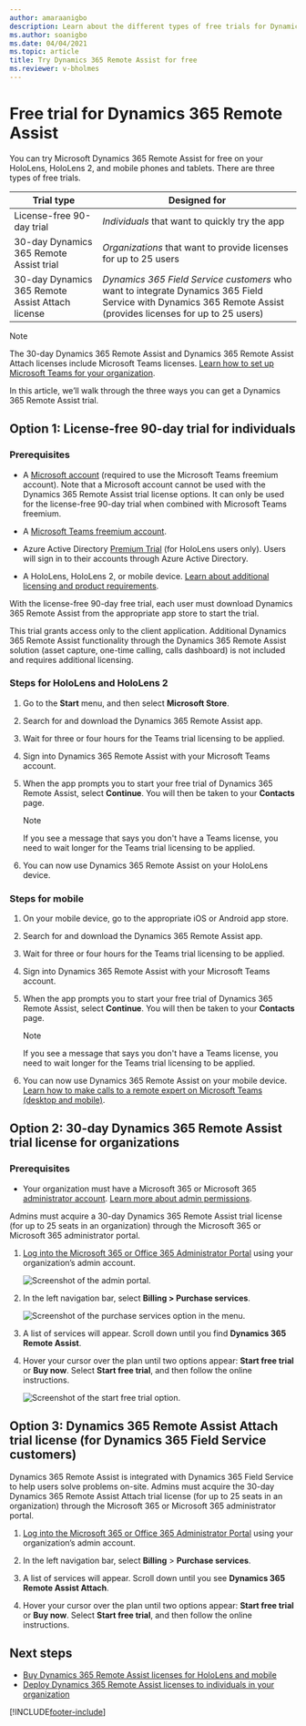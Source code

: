 ```yaml
---
author: amaraanigbo
description: Learn about the different types of free trials for Dynamics 365 Remote Assist.
ms.author: soanigbo
ms.date: 04/04/2021
ms.topic: article
title: Try Dynamics 365 Remote Assist for free 
ms.reviewer: v-bholmes
---
```


# Free trial for Dynamics 365 Remote Assist

You can try Microsoft Dynamics 365 Remote Assist for free on your HoloLens, HoloLens 2, and mobile phones and tablets. There are three types of free trials. 

|Trial type|Designed for|
|---------------------------|-----------------------------------|
|License-free 90-day trial|*Individuals* that want to quickly try the app|
|30-day Dynamics 365 Remote Assist trial|*Organizations* that want to provide licenses for up to 25 users|
|30-day Dynamics 365 Remote Assist Attach license|*Dynamics 365 Field Service customers* who want to integrate Dynamics 365 Field Service with Dynamics 365 Remote Assist (provides licenses for up to 25 users)|

  > [!NOTE]
  > The 30-day Dynamics 365 Remote Assist and Dynamics 365 Remote Assist Attach licenses include Microsoft Teams licenses. [Learn how to set up Microsoft Teams for your organization](set-up-teams.md). 

In this article, we’ll walk through the three ways you can get a Dynamics 365 Remote Assist trial. 


## Option 1: License-free 90-day trial for individuals

### Prerequisites

- A [Microsoft account](https://account.microsoft.com/account) (required to use the Microsoft Teams freemium account). Note that a Microsoft account cannot be used with the Dynamics 365 Remote Assist trial license options. It can only be used for the license-free 90-day trial when combined with Microsoft Teams freemium. 

- A [Microsoft Teams freemium account](https://products.office.com/microsoft-teams/free).

- Azure Active Directory [Premium Trial](https://azure.microsoft.com/trial/get-started-active-directory/) (for HoloLens users only). Users will sign in to their accounts through Azure Active Directory. 

- A HoloLens, HoloLens 2, or mobile device. [Learn about additional licensing and product requirements](./requirements.md).

With the license-free 90-day free trial, each user must download Dynamics 365 Remote Assist from the appropriate app store to start the trial. 

This trial grants access only to the client application. Additional Dynamics 365 Remote Assist functionality through the Dynamics 365 Remote Assist solution (asset capture, one-time calling, calls dashboard) is not included and requires additional licensing.

### Steps for HoloLens and HoloLens 2

1. Go to the **Start** menu, and then select **Microsoft Store**. 

2. Search for and download the Dynamics 365 Remote Assist app.

3. Wait for three or four hours for the Teams trial licensing to be applied. 

4. Sign into Dynamics 365 Remote Assist with your Microsoft Teams account. 

5. When the app prompts you to start your free trial of Dynamics 365 Remote Assist, select **Continue**. You will then be taken to your **Contacts** page.  

   > [!NOTE]
   > If you see a message that says you don't have a Teams license, you need to wait longer for the Teams trial licensing to be applied. 

6. You can now use Dynamics 365 Remote Assist on your HoloLens device.  

### Steps for mobile

1. On your mobile device, go to the appropriate iOS or Android app store.

2. Search for and download the Dynamics 365 Remote Assist app.

3. Wait for three or four hours for the Teams trial licensing to be applied. 

4. Sign into Dynamics 365 Remote Assist with your Microsoft Teams account. 

5. When the app prompts you to start your free trial of Dynamics 365 Remote Assist, select **Continue**. You will then be taken to your **Contacts** page. 

   > [!NOTE]
   > If you see a message that says you don't have a Teams license, you need to wait longer for the Teams trial licensing to be applied. 
 
6. You can now use Dynamics 365 Remote Assist on your mobile device. [Learn how to make calls to a remote expert on Microsoft Teams (desktop and mobile)](mobile-app/making-calls-with-ar.md).

## Option 2: 30-day Dynamics 365 Remote Assist trial license for organizations

### Prerequisites

- Your organization must have a Microsoft 365 or Microsoft 365 [administrator account](https://www.microsoft.com/microsoft-365/business/office-365-administration). [Learn more about admin permissions](/microsoft-365/admin/add-users/about-admin-roles?#:~:text=In%20the%20Microsoft%20365%20admin%20center%2C%20you%20can,Assigned%20admins%20tab%20to%20add%20users%20to%20roles.). 

Admins must acquire a 30-day Dynamics 365 Remote Assist trial license (for up to 25 seats in an organization) through the Microsoft 365 or Microsoft 365 administrator portal. 

1. [Log into the Microsoft 365 or Office 365 Administrator Portal](https://www.microsoft.com/microsoft-365/business/office-365-administration) using your organization’s admin account.

    ![Screenshot of the admin portal.](./media/buy_1.png "Admin portal")

2. In the left navigation bar, select **Billing > Purchase services**. 

    ![Screenshot of the purchase services option in the menu.](./media/buy_3.png "Purchase services")

3. A list of services will appear. Scroll down until you find **Dynamics 365 Remote Assist**.

4. Hover your cursor over the plan until two options appear: **Start free trial** or **Buy now**. Select **Start free trial**, and then follow the online instructions. 

    ![Screenshot of the start free trial option.](./media/buy_5.png "Start free trial")

## Option 3: Dynamics 365 Remote Assist Attach trial license (for Dynamics 365 Field Service customers)

Dynamics 365 Remote Assist is integrated with Dynamics 365 Field Service to help users solve problems on-site. Admins must acquire the 30-day Dynamics 365 Remote Assist Attach trial license (for up to 25 seats in an organization) through the Microsoft 365 or Microsoft 365 administrator portal. 

1. [Log into the Microsoft 365 or Office 365 Administrator Portal](https://www.microsoft.com/microsoft-365/business/office-365-administration) using your organization’s admin account.
  
2. In the left navigation bar, select **Billing** > **Purchase services**. 
 
3. A list of services will appear. Scroll down until you see **Dynamics 365 Remote Assist Attach**.

4. Hover your cursor over the plan until two options appear: **Start free trial** or **Buy now**. Select **Start free trial**, and then follow the online instructions. 

## Next steps

- [Buy Dynamics 365 Remote Assist licenses for HoloLens and mobile](buy-remote-assist.md)
- [Deploy Dynamics 365 Remote Assist licenses to individuals in your organization](deploy-remote-assist.md)



[!INCLUDE[footer-include](../includes/footer-banner.md)]
